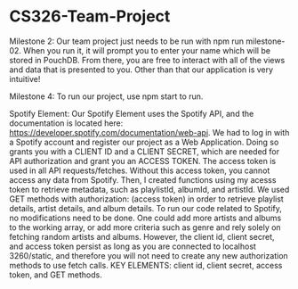 # CS326-Team-Project

Milestone 2: 
Our team project just needs to be run with npm run milestone-02. When you run it, it will prompt you to enter your name 
which will be stored in PouchDB. From there, you are free to interact with all of the views and data that is presented to you. Other
than that our application is very intuitive! 

Milestone 4: 
To run our project, use npm start to run. 

Spotify Element: 
Our Spotify Element uses the Spotify API, and the documentation is located here: https://developer.spotify.com/documentation/web-api. We had to log in with a Spotify account and register our project as a Web Application. Doing so grants you with a CLIENT ID and a CLIENT SECRET, which are needed for API authorization and grant you an ACCESS TOKEN. The access token is used in all API requests/fetches. Without this access token, you cannot access any data from Spotify. Then, I created functions using my acesss token to retrieve metadata, such as playlistId, albumId, and artistId. We used GET methods with authorization: (access token) in order to retrieve playlist details, artist details, and album details. To run our code related to Spotify, no modifications need to be done. One could add more artists and albums to the working array, or add more criteria such as genre and rely solely on fetching random artists and albums. However, the client id, client secret, and access token persist as long as you are connected to localhost 3260/static, and therefore you will not need to create any new authorization methods to use fetch calls.
    KEY ELEMENTS: client id, client secret, access token, and GET methods. 